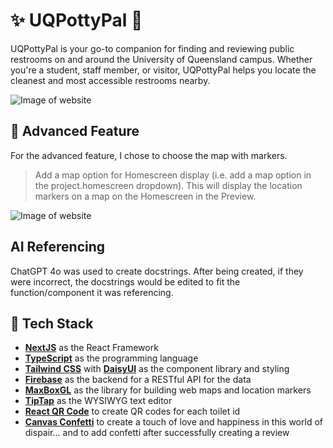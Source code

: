 # ✨ UQPottyPal 🚽

UQPottyPal is your go-to companion for finding and reviewing public restrooms on and around the University of Queensland campus. Whether you're a student, staff member, or visitor, UQPottyPal helps you locate the cleanest and most accessible restrooms nearby.

![Image of website](https://i.imgur.com/g1j34IW.png)

## 🔧 Advanced Feature

For the advanced feature, I chose to choose the map with markers.

> Add a map option for Homescreen display (i.e. add a map option in the project.homescreen dropdown). This will display the location markers on a map on the Homescreen in the Preview.

![Image of website](https://i.imgur.com/QLu3yqM.png)

## AI Referencing

ChatGPT 4o was used to create docstrings. After being created, if they were incorrect, the docstrings would be edited to fit the function/component it was referencing.

## 💪 Tech Stack

- [**NextJS**](https://nextjs.org/) as the React Framework
- [**TypeScript**](https://www.typescriptlang.org/) as the programming language
- [**Tailwind CSS**](https://tailwindcss.com/) with [**DaisyUI**](https://daisyui.com/) as the component library and styling
- [**Firebase**](https://firebase.google.com/) as the backend for a RESTful API for the data
- [**MaxBoxGL**](https://www.mapbox.com/) as the library for building web maps and location markers
- [**TipTap**](https://tiptap.dev/) as the WYSIWYG text editor
- [**React QR Code**](https://www.npmjs.com/package/react-qr-code) to create QR codes for each toilet id
- [**Canvas Confetti**](https://www.npmjs.com/package/canvas-confetti) to create a touch of love and happiness in this world of dispair... and to add confetti after successfully creating a review
